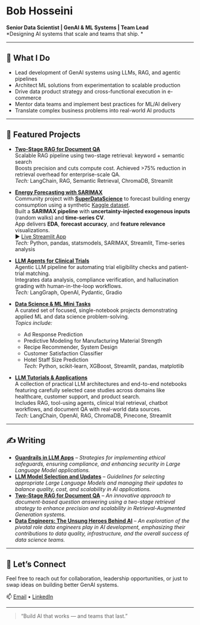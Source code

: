 # Bob Hosseini  
**Senior Data Scientist | GenAI & ML Systems | Team Lead**  
*Designing AI systems that scale and teams that ship.
*

---

## 🔧 What I Do
- Lead development of GenAI systems using LLMs, RAG, and agentic pipelines
- Architect ML solutions from experimentation to scalable production
- Drive data product strategy and cross-functional execution in e-commerce
- Mentor data teams and implement best practices for ML/AI delivery
- Translate complex business problems into real-world AI products

---

## 🚀 Featured Projects

- [**Two-Stage RAG for Document QA**](https://github.com/bab-git/two-stage-conrag)  
  Scalable RAG pipeline using two-stage retrieval: keyword + semantic search  
  Boosts precision and cuts compute cost. Achieved >75% reduction in retrieval overhead for enterprise-scale QA.  
  *Tech:* LangChain, RAG, Semantic Retrieval, ChromaDB, Streamlit

- [**Energy Forecasting with SARIMAX**](https://github.com/bab-git/SDS-CP027-watt-wise/tree/dev_bob/submissions/team/bob-hosseini)   
  Community project with [**SuperDataScience**](https://community.superdatascience.com/feed) to forecast building energy consumption using a synthetic [Kaggle dataset](https://www.kaggle.com/datasets/mrsimple07/energy-consumption-prediction).   
  Built a **SARIMAX pipeline** with **uncertainty-injected exogenous inputs** (random walks) and **time-series CV**.   
  App delivers **EDA**, **forecast accuracy**, and **feature relevance** visualizations.   
  ▶️ [Live Streamlit App](https://watt-wise-bob-app.streamlit.app)   
  *Tech:* Python, pandas, statsmodels, SARIMAX, Streamlit, Time-series analysis   

- [**LLM Agents for Clinical Trials**](https://github.com/bab-git/llm_pharma)  
  Agentic LLM pipeline for automating trial eligibility checks and patient-trial matching.  
  Integrates data analysis, compliance verification, and hallucination grading with human-in-the-loop workflows.  
  *Tech:* LangGraph, OpenAI, Pydantic, Gradio

- [**Data Science & ML Mini Tasks**](https://github.com/bab-git/data-science-and-ml-mini-projects)  
  A curated set of focused, single-notebook projects demonstrating applied ML and data science problem-solving.  
  *Topics include:*  
  - Ad Response Prediction  
  - Predictive Modeling for Manufacturing Material Strength  
  - Recipe Recommender, System Design  
  - Customer Satisfaction Classifier
  - Hotel Staff Size Prediction  
  *Tech:* Python, scikit-learn, XGBoost, Streamlit, pandas, matplotlib

- [**LLM Tutorials & Applications**](https://github.com/bab-git/llm-tutorials)  
  A collection of practical LLM architectures and end-to-end notebooks featuring carefully selected case studies across domains like healthcare, customer support, and product search.  
  Includes RAG, tool-using agents, clinical trial retrieval, chatbot workflows, and document QA with real-world data sources.  
  *Tech:* LangChain, OpenAI, RAG, ChromaDB, Pinecone, Streamlit


---

## ✍️ Writing

- **[Guardrails in LLM Apps](https://www.linkedin.com/feed/update/urn:li:ugcPost:7275192025069621248/)** – *Strategies for implementing ethical safeguards, ensuring compliance, and enhancing security in Large Language Model applications.*
- **[LLM Model Selection and Updates](https://medium.com/@bbkhosseini/llm-model-selection-and-updates-c6448b23eb36)** – *Guidelines for selecting appropriate Large Language Models and managing their updates to balance quality, cost, and scalability in AI applications.*
- **[Two-Stage RAG for Document QA](https://medium.com/@bbkhosseini/two-stage-consecutive-rag-for-document-qa-enhancing-precision-and-scalability-ac2af206babd)** – *An innovative approach to document-based question answering using a two-stage retrieval strategy to enhance precision and scalability in Retrieval-Augmented Generation systems.*
- **[Data Engineers: The Unsung Heroes Behind AI](https://www.linkedin.com/feed/update/urn:li:ugcPost:7209355924925202432/)** – *An exploration of the pivotal role data engineers play in AI development, emphasizing their contributions to data quality, infrastructure, and the overall success of data science teams.*



---

## 💬 Let’s Connect

Feel free to reach out for collaboration, leadership opportunities, or just to swap ideas on building better GenAI systems.


📫 [Email](mailto:bbkhosseini@gmail.com) • [LinkedIn](https://www.linkedin.com/in/bhosseini)

---

> “Build AI that works — and teams that last.”


<!--
**bab-git/bab-git** is a ✨ _special_ ✨ repository because its `README.md` (this file) appears on your GitHub profile.

Here are some ideas to get you started:

- 🔭 I’m currently working on ...
- 🌱 I’m currently learning ...
- 👯 I’m looking to collaborate on ...
- 🤔 I’m looking for help with ...
- 💬 Ask me about ...
- 📫 How to reach me: ...
- 😄 Pronouns: ...
- ⚡ Fun fact: ...
-->



